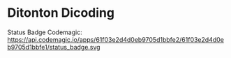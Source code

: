 # Ditonton Dicoding

Status Badge Codemagic:
https://api.codemagic.io/apps/61f03e2d4d0eb9705d1bbfe2/61f03e2d4d0eb9705d1bbfe1/status_badge.svg
